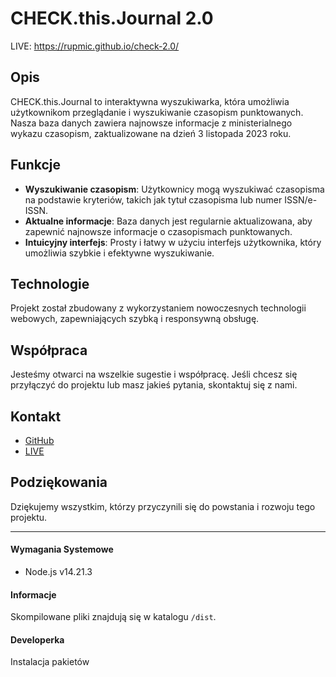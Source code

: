 # CHECK.this.Journal 2.0

LIVE: https://rupmic.github.io/check-2.0/

## Opis

CHECK.this.Journal to interaktywna wyszukiwarka, która umożliwia użytkownikom przeglądanie i wyszukiwanie czasopism punktowanych. Nasza baza danych zawiera najnowsze informacje z ministerialnego wykazu czasopism, zaktualizowane na dzień 3 listopada 2023 roku.

## Funkcje
- **Wyszukiwanie czasopism**: Użytkownicy mogą wyszukiwać czasopisma na podstawie kryteriów, takich jak tytuł czasopisma lub numer ISSN/e-ISSN.
- **Aktualne informacje**: Baza danych jest regularnie aktualizowana, aby zapewnić najnowsze informacje o czasopismach punktowanych.
- **Intuicyjny interfejs**: Prosty i łatwy w użyciu interfejs użytkownika, który umożliwia szybkie i efektywne wyszukiwanie.

## Technologie
Projekt został zbudowany z wykorzystaniem nowoczesnych technologii webowych, zapewniających szybką i responsywną obsługę.

## Współpraca
Jesteśmy otwarci na wszelkie sugestie i współpracę. Jeśli chcesz się przyłączyć do projektu lub masz jakieś pytania, skontaktuj się z nami.

## Kontakt
- [GitHub](https://github.com/rupmic)
- [LIVE](https://rupmic.github.io/check-2.0/)

## Podziękowania
Dziękujemy wszystkim, którzy przyczynili się do powstania i rozwoju tego projektu.

---


#### Wymagania Systemowe

* Node.js v14.21.3

#### Informacje

Skompilowane pliki znajdują się w katalogu `/dist`.

#### Developerka

Instalacja pakietów
